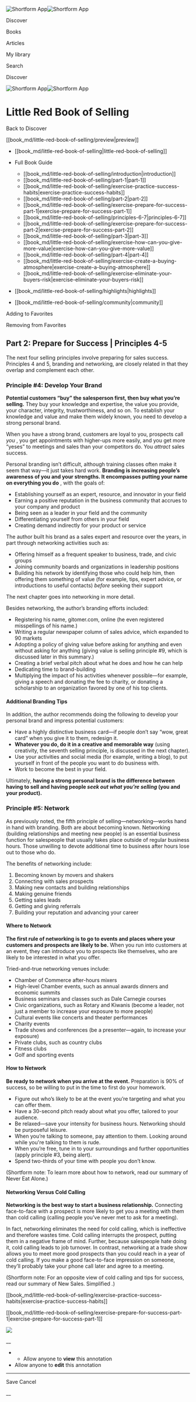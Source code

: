![Shortform App](/img/logo.36a2399e.svg)![Shortform App](/img/logo-dark.70c1b072.svg)

Discover

Books

Articles

My library

Search

Discover

![Shortform App](/img/logo.36a2399e.svg)![Shortform App](/img/logo-dark.70c1b072.svg)

# Little Red Book of Selling

Back to Discover

[[book_md/little-red-book-of-selling/preview|preview]]

  * [[book_md/little-red-book-of-selling|little-red-book-of-selling]]
  * Full Book Guide

    * [[book_md/little-red-book-of-selling/introduction|introduction]]
    * [[book_md/little-red-book-of-selling/part-1|part-1]]
    * [[book_md/little-red-book-of-selling/exercise-practice-success-habits|exercise-practice-success-habits]]
    * [[book_md/little-red-book-of-selling/part-2|part-2]]
    * [[book_md/little-red-book-of-selling/exercise-prepare-for-success-part-1|exercise-prepare-for-success-part-1]]
    * [[book_md/little-red-book-of-selling/principles-6-7|principles-6-7]]
    * [[book_md/little-red-book-of-selling/exercise-prepare-for-success-part-2|exercise-prepare-for-success-part-2]]
    * [[book_md/little-red-book-of-selling/part-3|part-3]]
    * [[book_md/little-red-book-of-selling/exercise-how-can-you-give-more-value|exercise-how-can-you-give-more-value]]
    * [[book_md/little-red-book-of-selling/part-4|part-4]]
    * [[book_md/little-red-book-of-selling/exercise-create-a-buying-atmosphere|exercise-create-a-buying-atmosphere]]
    * [[book_md/little-red-book-of-selling/exercise-eliminate-your-buyers-risk|exercise-eliminate-your-buyers-risk]]
  * [[book_md/little-red-book-of-selling/highlights|highlights]]
  * [[book_md/little-red-book-of-selling/community|community]]



Adding to Favorites 

Removing from Favorites 

## Part 2: Prepare for Success | Principles 4-5

The next four selling principles involve preparing for sales success. Principles 4 and 5, branding and networking, are closely related in that they overlap and complement each other.

### Principle #4: Develop Your Brand

**Potential customers “buy” the salesperson first, then buy what you’re selling.** They buy your knowledge and expertise, the value you provide, your character, integrity, trustworthiness, and so on. To establish your knowledge and value and make them widely known, you need to develop a strong personal brand.

When you have a strong brand, customers are loyal to you, prospects call _you_ , you get appointments with higher-ups more easily, and you get more “yeses” to meetings and sales than your competitors do. You _attract_ sales success.

Personal branding isn’t difficult, although training classes often make it seem that way—it just takes hard work. **Branding is increasing people’s awareness of you and your strengths. It encompasses putting your name on everything you do** , with the goals of:

  * Establishing yourself as an expert, resource, and innovator in your field
  * Earning a positive reputation in the business community that accrues to your company and product
  * Being seen as a leader in your field and the community
  * Differentiating yourself from others in your field
  * Creating demand indirectly for your product or service



The author built his brand as a sales expert and resource over the years, in part through networking activities such as:

  * Offering himself as a frequent speaker to business, trade, and civic groups
  * Joining community boards and organizations in leadership positions
  * Building his network by identifying those who could help him, then offering them something of value (for example, tips, expert advice, or introductions to useful contacts) _before_ seeking their support



The next chapter goes into networking in more detail.

Besides networking, the author’s branding efforts included:

  * Registering his name, gitomer.com, online (he even registered misspellings of his name.)
  * Writing a regular newspaper column of sales advice, which expanded to 90 markets
  * Adopting a policy of giving value before asking for anything and even without asking for anything (giving value is selling principle #9, which is discussed later in this summary.)
  * Creating a brief verbal pitch about what he does and how he can help
  * Dedicating time to brand-building
  * Multiplying the impact of his activities whenever possible—for example, giving a speech and donating the fee to charity, or donating a scholarship to an organization favored by one of his top clients.



#### Additional Branding Tips

In addition, the author recommends doing the following to develop your personal brand and impress potential customers:

  * Have a highly distinctive business card—if people don’t say “wow, great card” when you give it to them, redesign it.
  * **Whatever you do, do it in a creative and memorable way** (using creativity, the seventh selling principle, is discussed in the next chapter).
  * Use your activities and social media (for example, writing a blog), to put yourself in front of the people you want to do business with.
  * Work to become the best in your field.



Ultimately, **having a strong personal brand is the difference between having to sell and having people _seek out what you’re selling_ (you and your product).**

### Principle #5: Network

As previously noted, the fifth principle of selling—networking—works hand in hand with branding. Both are about becoming known. Networking (building relationships and meeting new people) is an essential business function for salespeople that usually takes place outside of regular business hours. Those unwilling to devote additional time to business after hours lose out to those who do.

The benefits of networking include:

  1. Becoming known by movers and shakers
  2. Connecting with sales prospects
  3. Making new contacts and building relationships
  4. Making genuine friends
  5. Getting sales leads
  6. Getting and giving referrals
  7. Building your reputation and advancing your career 



#### Where to Network

**The first rule of networking is to go to events and places where your customers and prospects are likely to be.** When you run into customers at an event, they can introduce you to prospects like themselves, who are likely to be interested in what you offer.

Tried-and-true networking venues include:

  * Chamber of Commerce after-hours mixers
  * High-level Chamber events, such as annual awards dinners and economic summits
  * Business seminars and classes such as Dale Carnegie courses
  * Civic organizations, such as Rotary and Kiwanis (become a leader, not just a member to increase your exposure to more people)
  * Cultural events like concerts and theater performances
  * Charity events
  * Trade shows and conferences (be a presenter—again, to increase your exposure)
  * Private clubs, such as country clubs
  * Fitness clubs
  * Golf and sporting events



#### How to Network

**Be ready to network when you arrive at the event.** Preparation is 90% of success, so be willing to put in the time to first do your homework.

  * Figure out who’s likely to be at the event you’re targeting and what you can offer them. 
  * Have a 30-second pitch ready about what you offer, tailored to your audience.
  * Be relaxed—save your intensity for business hours. Networking should be purposeful leisure.
  * When you’re talking to someone, pay attention to them. Looking around while you're talking to them is rude.
  * When you’re free, tune in to your surroundings and further opportunities (apply principle #3, being alert). 
  * Spend two-thirds of your time with people you don’t know.



(Shortform note: To learn more about how to network, read our summary of Never Eat Alone.)

#### Networking Versus Cold Calling

**Networking is the best way to start a business relationship.** Connecting face-to-face with a prospect is more likely to get you a meeting with them than cold calling (calling people you’ve never met to ask for a meeting).

In fact, networking eliminates the need for cold calling, which is ineffective and therefore wastes time. Cold calling interrupts the prospect, putting them in a negative frame of mind. Further, because salespeople hate doing it, cold calling leads to job turnover. In contrast, networking at a trade show allows you to meet more good prospects than you could reach in a year of cold calling. If you make a good face-to-face impression on someone, they’ll probably take your phone call later and agree to a meeting.

(Shortform note: For an opposite view of cold calling and tips for success, read our summary of New Sales. Simplified _._)

[[book_md/little-red-book-of-selling/exercise-practice-success-habits|exercise-practice-success-habits]]

[[book_md/little-red-book-of-selling/exercise-prepare-for-success-part-1|exercise-prepare-for-success-part-1]]

![](https://bat.bing.com/action/0?ti=56018282&Ver=2&mid=572d71c2-b26c-4807-93de-2c048019b18a&sid=f30c5e70639211ee87d33f0876d93783&vid=f30c9700639211eeb3a75d830392c94f&vids=0&msclkid=N&pi=0&lg=en-US&sw=800&sh=600&sc=24&nwd=1&tl=Shortform%20%7C%20Book&p=https%3A%2F%2Fwww.shortform.com%2Fapp%2Fbook%2Flittle-red-book-of-selling%2Fpart-2&r=&lt=386&evt=pageLoad&sv=1&rn=11544)

__

  *   * Allow anyone to **view** this annotation
  * Allow anyone to **edit** this annotation



* * *

Save Cancel

__



